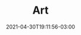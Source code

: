 ---
# Essential settings
title: "Art"
type: "page"
date: 2021-04-30T19:11:56-03:00
translationKey: "Art"

# Scheduling
draft: false

# Style
color: "#ff8c00"

# Organization
layout: ""
---